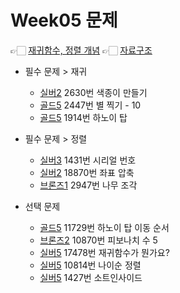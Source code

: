 # Week05 문제
👉🏻 [재귀함수, 정렬 개념](https://dscience26.tistory.com/55)
👉🏻 [자료구조](https://www.acmicpc.net/workbook/view/9000) <br/>
- 필수 문제 > 재귀
  - [실버2](https://www.acmicpc.net/problem/2630) 2630번 색종이 만들기
  - [골드5](https://www.acmicpc.net/problem/2447) 2447번 별 찍기 - 10
  - [골드5](https://www.acmicpc.net/problem/2447) 1914번 하노이 탑
- 필수 문제 > 정렬
  - [실버3](https://www.acmicpc.net/problem/1431) 1431번 시리얼 번호
  - [실버2](https://www.acmicpc.net/problem/18870) 18870번 좌표 압축
  - [브론즈1](https://www.acmicpc.net/problem/2947) 2947번 나무 조각

- 선택 문제
  - [골드5](https://www.acmicpc.net/problem/11729) 11729번 하노이 탑 이동 순서
  - [브론즈2](https://www.acmicpc.net/problem/10870) 10870번 피보나치 수 5
  - [실버5](https://www.acmicpc.net/problem/17478) 17478번 재귀함수가 뭔가요?
  - [실버5](https://www.acmicpc.net/problem/10814) 10814번 나이순 정렬
  - [실버5](https://www.acmicpc.net/problem/1427) 1427번 소트인사이드
